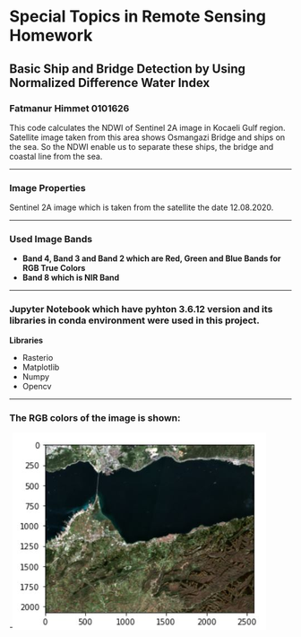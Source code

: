 # Special Topics in Remote Sensing Homework
## Basic Ship and Bridge Detection by Using Normalized Difference Water Index
### Fatmanur Himmet 0101626
This code calculates the NDWI of Sentinel 2A image in Kocaeli Gulf region. Satellite image taken from this area shows Osmangazi Bridge and ships on the sea. So the NDWI enable us to separate these ships, the bridge and coastal line from the sea. 

***
### Image Properties
Sentinel 2A image which is taken from the satellite the date 12.08.2020. 

***
### Used Image Bands
- __Band 4, Band 3 and Band 2 which are Red, Green and Blue Bands for RGB True Colors__
- __Band 8 which is NIR Band__

***
### Jupyter Notebook which have pyhton 3.6.12 version and its libraries in conda environment were used in this project.
 __Libraries__
- Rasterio
- Matplotlib
- Numpy
- Opencv

***
### __The RGB colors of the image is shown:__ 
-![RGB Image Plot](RGB_Image_Plot.JPG)
